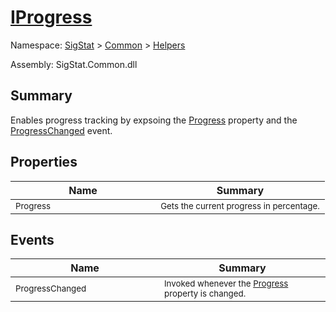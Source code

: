 # [IProgress](./IProgress.md)

Namespace: [SigStat]() > [Common](./../README.md) > [Helpers](./README.md)

Assembly: SigStat.Common.dll

## Summary
Enables progress tracking by expsoing the [Progress](https://github.com/hargitomi97/sigstat/blob/master/docs/md/SigStat/Common/Helpers/IProgress.md) property and the [ProgressChanged](https://github.com/hargitomi97/sigstat/blob/master/docs/md/SigStat/Common/Helpers/IProgress.md) event.

## Properties

| Name | Summary | 
| --- | --- | 
| <sub>Progress</sub><img width=160>| <sub>Gets the current progress in percentage.</sub>| <br>


## Events

| Name | Summary | 
| --- | --- | 
| <sub>ProgressChanged</sub><img width=160>| <sub>Invoked whenever the [Progress](https://github.com/hargitomi97/sigstat/blob/master/docs/md/SigStat/Common/Helpers/IProgress.md) property is changed.</sub>| <br>


